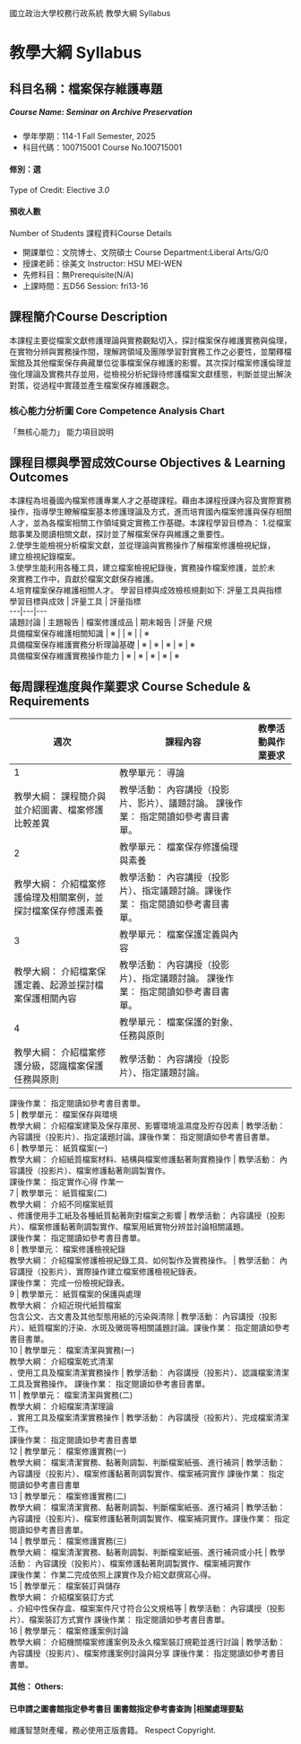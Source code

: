 國立政治大學校務行政系統 教學大綱 Syllabus
# 教學大綱 Syllabus
##  科目名稱：檔案保存維護專題
#####  Course Name: Seminar on Archive Preservation
  * 學年學期：114-1 Fall Semester, 2025 
  * 科目代碼：100715001 Course No.100715001
#### 修別：選
Type of Credit: Elective 
_3.0_
#### 預收人數
Number of Students
課程資料Course Details
  * 開課單位：文院博士、文院碩士 Course Department:Liberal Arts/G/0 
  * 授課老師：徐美文 Instructor: HSU MEI-WEN 
  * 先修科目：無Prerequisite(N/A)
  * 上課時間：五D56 Session: fri13-16 
##  課程簡介Course Description
本課程主要從檔案文獻修護理論與實務觀點切入，探討檔案保存維護實務與倫理，在實物分辨與實務操作間，理解跨領域及團隊學習對實務工作之必要性，並闡釋檔案館及其他檔案保存典藏單位從事檔案保存維護的影響。其次探討檔案修護倫理並強化理論及實務共存並用，從檢視分析紀錄待修護檔案文獻樣態，判斷並提出解決對策，從過程中實踐並產生檔案保存維護觀念。
###  核心能力分析圖 Core Competence Analysis Chart
「無核心能力」 
能力項目說明
##  課程目標與學習成效Course Objectives & Learning Outcomes 
本課程為培養國內檔案修護專業人才之基礎課程。藉由本課程授課內容及實際實務操作，指導學生瞭解檔案基本修護理論及方式，進而培育國內檔案修護與保存相關人才，並為各檔案相關工作領域奠定實務工作基礎。本課程學習目標為：
1.從檔案館事業及閱讀相關文獻，探討並了解檔案保存與維護之重要性。  
2.使學生能檢視分析檔案文獻，並從理論與實務操作了解檔案修護檢視紀錄，  
建立檢視紀錄檔案。  
3.使學生能利用各種工具，建立檔案檢視紀錄後，實務操作檔案修護，並於未  
來實務工作中，貢獻於檔案文獻保存維護。  
4.培育檔案保存維護相關人才。
學習目標與成效檢核規劃如下:
評量工具與指標 學習目標與成效 |  評量工具 |  評量指標  
---|---|---  
議題討論 |  主題報告 |  檔案修護成品 |  期末報告 |  評量 尺規  
具備檔案保存維護相關知識 |  ※ |  |  ※ |  |  ※  
具備檔案保存維護實務分析理論基礎 |  ※ |  ※ |  ※ |  ※ |  ※  
具備檔案保存維護實務操作能力 |  ※ |  ※ |  ※ |  ※ |  ※  
##  每周課程進度與作業要求 Course Schedule & Requirements
週次 |  課程內容 |  教學活動與作業要求  
---|---|---  
1 |  教學單元： 導論  
教學大綱： 課程簡介與並介紹圖書、檔案修護比較差異 |  教學活動： 內容講授（投影片、影片）、議題討論。 課後作業： 指定閱讀如參考書目書單。  
2 |  教學單元： 檔案保存修護倫理與素養  
教學大綱： 介紹檔案修護倫理及相關案例，並探討檔案保存修護素養  |  教學活動： 內容講授（投影片）、指定議題討論。課後作業： 指定閱讀如參考書目書單。  
3 |  教學單元： 檔案保護定義與內容  
教學大綱： 介紹檔案保護定義、起源並探討檔案保護相關內容  |  教學活動： 內容講授（投影片）、指定議題討論。 課後作業： 指定閱讀如參考書目書單。  
4 |  教學單元： 檔案保護的對象、任務與原則  
教學大綱： 介紹檔案修護分級，認識檔案保護任務與原則  |  教學活動： 內容講授（投影片）、指定議題討論。  
課後作業： 指定閱讀如參考書目書單。  
5 |  教學單元： 檔案保存與環境  
教學大綱： 介紹檔案建築及保存庫房、影響環境溫濕度及貯存因素  |  教學活動： 內容講授（投影片）、指定議題討論。課後作業： 指定閱讀如參考書目書單。  
6 |  教學單元： 紙質檔案(一)  
教學大綱： 介紹紙質檔案材料、結構與檔案修護黏著劑實務操作 |  教學活動： 內容講授（投影片）、檔案修護黏著劑調製實作。  
課後作業： 指定實作心得 作業一   
7 |  教學單元： 紙質檔案(二)  
教學大綱： 介紹不同檔案紙質  
、修護使用手工紙及各種紙質黏著劑對檔案之影響  |  教學活動： 內容講授（投影片）、檔案修護黏著劑調製實作、檔案用紙實物分辨並討論相關議題。  
課後作業： 指定閱讀如參考書目書單。  
8 |  教學單元： 檔案修護檢視紀錄  
教學大綱： 介紹檔案修護檢視紀錄工具、如何製作及實務操作。  |  教學活動： 內容講授（投影片）、實際操作建立檔案修護檢視紀錄表。  
課後作業： 完成一份檢視紀錄表。  
9 |  教學單元： 紙質檔案的保護與處理  
教學大綱： 介紹近現代紙質檔案  
包含公文、古文書及其他型態用紙的污染與清除 |  教學活動： 內容講授（投影片）、紙質檔案的汙染、水斑及黴斑等相關議題討論。課後作業： 指定閱讀如參考書目書單。  
10 |  教學單元： 檔案清潔與實務(一)  
教學大綱： 介紹檔案乾式清潔  
、使用工具及檔案清潔實務操作 |  教學活動： 內容講授（投影片）、認識檔案清潔工具及實務操作。 課後作業： 指定閱讀如參考書目書單。  
11 |  教學單元： 檔案清潔與實務(二)  
教學大綱： 介紹檔案清潔理論  
、實用工具及檔案清潔實務操作 |  教學活動： 內容講授（投影片）、完成檔案清潔工作。  
課後作業： 指定閱讀如參考書目書單  
12 |  教學單元： 檔案修護實務(一)  
教學大綱： 檔案清潔實務、黏著劑調製、判斷檔案紙張、進行補洞  |  教學活動： 內容講授（投影片）、檔案修護黏著劑調製實作、檔案補洞實作 課後作業： 指定閱讀如參考書目書單  
13 |  教學單元： 檔案修護實務(二)  
教學大綱： 檔案清潔實務、黏著劑調製、判斷檔案紙張、進行補洞  |  教學活動： 內容講授（投影片）、檔案修護黏著劑調製實作、檔案補洞實作。課後作業： 指定閱讀如參考書目書單。  
14 |  教學單元： 檔案修護實務(三)   
教學大綱： 檔案清潔實務、黏著劑調製、判斷檔案紙張、進行補洞或小托  |  教學活動： 內容講授（投影片）、檔案修護黏著劑調製實作、檔案補洞實作  
課後作業： 作業二完成依照上課實作及介紹文獻撰寫心得。  
15 |  教學單元： 檔案裝訂與儲存  
教學大綱： 介紹檔案裝訂方式  
、介紹中性保存盒、檔案案件尺寸符合公文規格等 |  教學活動： 內容講授（投影片）、檔案裝訂方式實作 課後作業： 指定閱讀如參考書目書單。  
16 |  教學單元： 檔案修護案例討論  
教學大綱： 介紹機關檔案修護案例及永久檔案裝訂規範並進行討論 |  教學活動： 內容講授（投影片）、檔案修護案例討論與分享 課後作業： 指定閱讀如參考書目書單。  
####  其他： Others:
####  已申請之圖書館指定參考書目  圖書館指定參考書查詢 |相關處理要點
維護智慧財產權，務必使用正版書籍。 Respect Copyright.